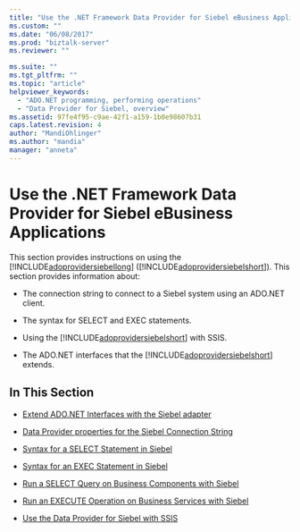 ```yaml
---
title: "Use the .NET Framework Data Provider for Siebel eBusiness Applications | Microsoft Docs"
ms.custom: ""
ms.date: "06/08/2017"
ms.prod: "biztalk-server"
ms.reviewer: ""

ms.suite: ""
ms.tgt_pltfrm: ""
ms.topic: "article"
helpviewer_keywords: 
  - "ADO.NET programming, performing operations"
  - "Data Provider for Siebel, overview"
ms.assetid: 97fe4f95-c9ae-42f1-a159-1b0e98607b31
caps.latest.revision: 4
author: "MandiOhlinger"
ms.author: "mandia"
manager: "anneta"
---
```

# Use the .NET Framework Data Provider for Siebel eBusiness Applications
This section provides instructions on using the [!INCLUDE[adoprovidersiebellong](../../includes/adoprovidersiebellong-md.md)] ([!INCLUDE[adoprovidersiebelshort](../../includes/adoprovidersiebelshort-md.md)]). This section provides information about:  
  
-   The connection string to connect to a Siebel system using an ADO.NET client.  
  
-   The syntax for SELECT and EXEC statements.  
  
-   Using the [!INCLUDE[adoprovidersiebelshort](../../includes/adoprovidersiebelshort-md.md)] with SSIS.  
  
-   The ADO.NET interfaces that the [!INCLUDE[adoprovidersiebelshort](../../includes/adoprovidersiebelshort-md.md)] extends.  
  
## In This Section  
  
-   [Extend ADO.NET Interfaces with the Siebel adapter](../../adapters-and-accelerators/adapter-siebel/extend-ado-net-interfaces-with-the-siebel-adapter.md)  
  
-   [Data Provider properties for the Siebel Connection String](../../adapters-and-accelerators/adapter-siebel/data-provider-properties-for-the-siebel-connection-string.md)  
  
-   [Syntax for a SELECT Statement in Siebel](../../adapters-and-accelerators/adapter-siebel/syntax-for-a-select-statement-in-siebel.md)  
  
-   [Syntax for an EXEC Statement in Siebel](../../adapters-and-accelerators/adapter-siebel/syntax-for-an-exec-statement-in-siebel.md)  
  
-   [Run a SELECT Query on Business Components with Siebel](../../adapters-and-accelerators/adapter-siebel/run-a-select-query-on-business-components-with-siebel.md)  
  
-   [Run an EXECUTE Operation on Business Services with Siebel](../../adapters-and-accelerators/adapter-siebel/run-an-execute-operation-on-business-services-with-siebel.md)  
  
-   [Use the Data Provider for Siebel with SSIS](../../adapters-and-accelerators/adapter-siebel/use-the-data-provider-for-siebel-with-ssis.md)